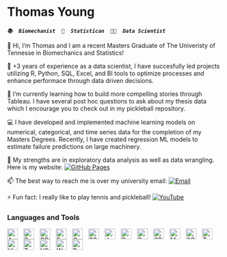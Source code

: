 # Thomas Young

***`📚  Biomechanist  🧮  Statistican  👨‍🔬  Data Scientist`***

👋 Hi, I’m Thomas and I am a recent Masters Graduate of The Univeristy of Tennesse in Biomechanics and Statistics!

📖 +3 years of experience as a data scientist, I have succesfully led projects utilizing R, Python, SQL, Excel, and BI tools to optimize processes and enhance performace through data driven decisions. 

🌱 I’m currently learning how to build more compelling stories through Tableau. I have several post hoc questions to ask about my thesis data which I encourage you to check out in my pickleball repository.  

💻 I have developed and implemented machine learning models on numerical, categorical, and time series data for the completion of my Masters Degrees. Recently, I have created regression ML models to estimate failure predictions on large machinery. 

🔎 My strengths are in exploratory data analysis as well as data wrangling. Here is my website: [![GitHub Pages](https://img.shields.io/badge/GitHub-Pages-blue)](https://tbyoung4.github.io/tbyoung4/)

📫 The best way to reach me is over my university email: [![Email](https://img.shields.io/badge/Email-D14836?style=for-the-badge&logo=gmail&logoColor=white)](mailto:tyoung34@vols.utk.edu)

⚡ Fun fact: I really like to play tennis and pickleball! [![YouTube](https://img.shields.io/badge/YouTube-FF0000?style=for-the-badge&logo=youtube&logoColor=white)](https://www.youtube.com/@thomasyoung9606)

### Languages and Tools

<img align="left" alt="Anaconda" width="25px" style="padding-right:10px;" src="https://cdn.jsdelivr.net/gh/devicons/devicon@latest/icons/anaconda/anaconda-original.svg" />
<img align="left" alt="PowerBI" width="25px" style="padding-right:10px;" src="https://upload.wikimedia.org/wikipedia/commons/c/cf/New_Power_BI_Logo.svg" />
<img align="left" alt="DBeaver" width="25px" style="padding-right:10px;" src="https://cdn.jsdelivr.net/gh/devicons/devicon@latest/icons/dbeaver/dbeaver-original.svg" />
<img align="left" alt="Excel" width="25px" style="padding-right:10px;" src="https://upload.wikimedia.org/wikipedia/commons/3/34/Microsoft_Office_Excel_%282019%E2%80%93present%29.svg" />
<img align="left" alt="Colab" width="25px" style="padding-right:10px;" src="https://upload.wikimedia.org/wikipedia/commons/d/d0/Google_Colaboratory_SVG_Logo.svg" />
<img align="left" alt="RStudio" width="25px" style="padding-right:10px;" src="https://cdn.jsdelivr.net/gh/devicons/devicon@latest/icons/rstudio/rstudio-original.svg" />
<img align="left" alt="Jupyter" width="25px" style="padding-right:10px;" src="https://cdn.jsdelivr.net/gh/devicons/devicon@latest/icons/jupyter/jupyter-original-wordmark.svg" />
<img align="left" alt="Powerpoint" width="25px" style="padding-right:10px;" 
src="https://upload.wikimedia.org/wikipedia/commons/0/0d/Microsoft_Office_PowerPoint_%282019%E2%80%93present%29.svg"/>
<img align="left" alt="Python" width="25px" style="padding-right:10px;" src="https://cdn.jsdelivr.net/gh/devicons/devicon@latest/icons/python/python-original.svg" />
<img align="left" alt="SPSS" width="25px" style="padding-right:10px;" src="https://cdn.jsdelivr.net/gh/devicons/devicon@latest/icons/spss/spss-original.svg" />
<img align="left" alt="MATLAB" width="25px" style="padding-right:10px;" src="https://cdn.jsdelivr.net/gh/devicons/devicon@latest/icons/matlab/matlab-original.svg" />
<img align="left" alt="SQL" width="25px" style="padding-right:10px;" src="https://cdn.jsdelivr.net/gh/devicons/devicon@latest/icons/microsoftsqlserver/microsoftsqlserver-original-wordmark.svg" />
<img align="left" alt="Tableau" width="25px" style="padding-right:10px;" src="https://user-images.githubusercontent.com/18670428/67620073-ca558e00-f7fa-11e9-9ea2-ed3a80c59210.png" />
<img align="left" alt="VisualBasic" width="25px" style="padding-right:10px;" src="https://cdn.jsdelivr.net/gh/devicons/devicon@latest/icons/visualbasic/visualbasic-original.svg" />
<img align="left" alt="Tensorflow" width="25px" style="padding-right:10px;" src="https://upload.wikimedia.org/wikipedia/commons/2/2d/Tensorflow_logo.svg" />
<img align="left" alt="VSCode" width="25px" style="padding-right:10px;" src="https://cdn.jsdelivr.net/gh/devicons/devicon@latest/icons/vscode/vscode-original.svg" />
<img align="left" alt="Word" width="25px" style="padding-right:10px;" src="https://upload.wikimedia.org/wikipedia/commons/f/fd/Microsoft_Office_Word_%282019%E2%80%93present%29.svg"/>
<img align="left" alt="PyTorch" width="25px" style="padding-right:10px;" src="https://upload.wikimedia.org/wikipedia/commons/1/10/PyTorch_logo_icon.svg"/>

<!---
tbyoung4/tbyoung4 is a ✨ special ✨ repository because its `README.md` (this file) appears on your GitHub profile.
You can click the Preview link to take a look at your changes.
--->
